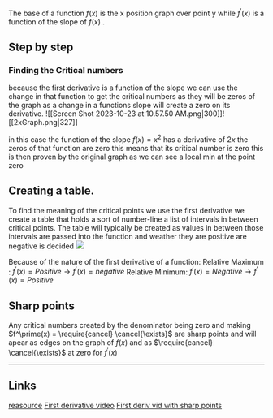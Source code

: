 The base of a function $f(x)$ is the x position graph over point y while $f^\prime(x)$ is a function of the slope of $f(x)$ . 


## Step by step

### Finding the Critical numbers
because the first derivative is a function of the slope we can use the change in that function to get the critical numbers as they will be zeros of the graph as a change in a functions slope will create a zero on its derivative.
![[Screen Shot 2023-10-23 at 10.57.50 AM.png|300]]![[2xGraph.png|327]]

in this case the function of the slope $f(x)=x^2$ has a derivative of $2x$ the zeros of that function are zero this means that its critical number is zero this is then proven by the original graph as we can see a local min at the point zero



## Creating a table.
To find the meaning of the critical points we use the first derivative we create a table that holds a sort of number-line a list of intervals in between critical points. The table will typically be created as values in between those intervals  are passed into the function and weather they are positive are negative is decided 
![](https://i.imgur.com/riHhtgq.png)

Because of the nature of the first derivative of a function:
Relative Maximum :  $f^\prime(x) = Positive \rightarrow f^\prime(x) = negative$ 
Relative Minimum: $f^\prime(x) = Negative \rightarrow f^\prime(x) = Positive$ 

## Sharp points
Any critical numbers created by the denominator being zero and making $f^\prime(x) = \require{cancel} \cancel{\exists}$ are sharp points and will apear as edges on the graph of $f(x)$ and as $\require{cancel} \cancel{\exists}$ at zero for $f^\prime(x)$

---
## Links
[reasource](https://byjus.com/jee/maxima-and-minima-in-calculus/)
[First derivative video](https://www.youtube.com/watch?v=G5wlKltW7pM)
[First deriv vid with sharp points](https://www.youtube.com/watch?v=REWoDT08SR4)
